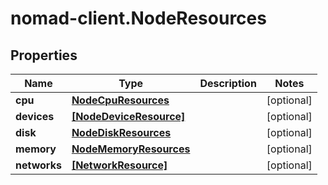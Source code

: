 # nomad-client.NodeResources

## Properties

Name | Type | Description | Notes
------------ | ------------- | ------------- | -------------
**cpu** | [**NodeCpuResources**](NodeCpuResources.md) |  | [optional] 
**devices** | [**[NodeDeviceResource]**](NodeDeviceResource.md) |  | [optional] 
**disk** | [**NodeDiskResources**](NodeDiskResources.md) |  | [optional] 
**memory** | [**NodeMemoryResources**](NodeMemoryResources.md) |  | [optional] 
**networks** | [**[NetworkResource]**](NetworkResource.md) |  | [optional] 


